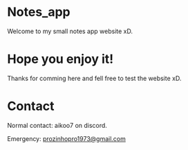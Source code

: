 # Notes_app

Welcome to my small notes app website xD.

# Hope you enjoy it!

Thanks for comming here and fell free to test the website xD.

# Contact

Normal contact: aikoo7 on discord.

Emergency: prozinhopro1973@gmail.com
